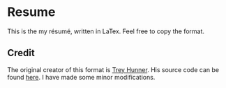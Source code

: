 # Resume
This is the my résumé, written in LaTex. Feel free to copy the format. 

## Credit
The original creator of this format is [Trey Hunner](https://github.com/treyhunner). His source code can be found [here](https://github.com/treyhunner/resume). I have made some minor modifications.

